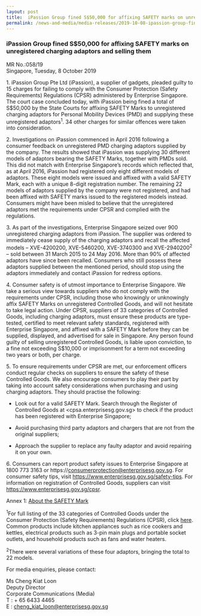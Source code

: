 ```yaml
---
layout: post
title:  iPassion Group fined S$50,000 for affixing SAFETY marks on unregistered charging adaptors and selling them
permalink: /news-and-media/media-releases/2019-10-08-ipassion-group-fined-50000-for-affixing-safety-marks-on-unregistered-charging-adaptors-and-selling-them
---
```

### iPassion Group fined S$50,000 for affixing SAFETY marks on unregistered charging adaptors and selling them

MR No.:058/19<br>
Singapore, Tuesday, 8 October 2019

1\. iPassion Group Pte Ltd (iPassion), a supplier of gadgets, pleaded guilty to 15 charges for failing to comply with the Consumer Protection (Safety Requirements) Regulations (CPSR) administered by Enterprise Singapore. The court case concluded today, with iPassion being fined a total of S$50,000 by the State Courts for affixing SAFETY Marks to unregistered charging adaptors for Personal Mobility Devices (PMD) and supplying these unregistered adaptors<sup>1</sup>. 34 other charges for similar offences were taken into consideration.

2\. Investigations on iPassion commenced in April 2016 following a consumer feedback on unregistered PMD charging adaptors supplied by the company. The results showed that iPassion was supplying 30 different models of adaptors bearing the SAFETY Marks, together with PMDs sold. This did not match with Enterprise Singapore’s records which reflected that, as at April 2016, iPassion had registered only eight different models of adaptors. These eight models were issued and affixed with a valid SAFETY Mark, each with a unique 8-digit registration number. The remaining 22 models of adaptors supplied by the company were not registered, and had been affixed with SAFETY marks issued to the registered models instead. Consumers might have been misled to believe that the unregistered adaptors met the requirements under CPSR and complied with the regulations.

3\. As part of the investigations, Enterprise Singapore seized over 900 unregistered charging adaptors from iPassion. The supplier was ordered to immediately cease supply of the charging adaptors and recall the affected models – XVE-4200200, XVE-5460200, XVE-3740300 and XVE-2940200<sup>2</sup> – sold between 31 March 2015 to 24 May 2016. More than 90% of affected adaptors have since been recalled. Consumers who still possess these adaptors supplied between the mentioned period, should stop using the adaptors immediately and contact iPassion for redress options.

4\. Consumer safety is of utmost importance to Enterprise Singapore. We take a serious view towards suppliers who do not comply with the requirements under CPSR, including those who knowingly or unknowingly affix SAFETY Marks on unregistered Controlled Goods, and will not hesitate to take legal action. Under CPSR, suppliers of 33 categories of Controlled Goods, including charging adaptors, must ensure these products are type-tested, certified to meet relevant safety standards, registered with Enterprise Singapore, and affixed with a SAFETY Mark before they can be supplied, displayed, and advertised for sale in Singapore. Any person found guilty of selling unregistered Controlled Goods, is liable upon conviction, to a fine not exceeding S$10,000 or imprisonment for a term not exceeding two years or both, per charge.

5\. To ensure requirements under CPSR are met, our enforcement officers conduct regular checks on suppliers to ensure the safety of these Controlled Goods. We also encourage consumers to play their part by taking into account safety considerations when purchasing and using charging adaptors. They should practise the following:

* Look out for a valid SAFETY Mark. Search through the Register of Controlled Goods at <cpsa.enterprisesg.gov.sg> to check if the product has been registered with Enterprise Singapore;

* Avoid purchasing third party adaptors and chargers that are not from the original suppliers;

* Approach the supplier to replace any faulty adaptor and avoid repairing it on your own.

6\. Consumers can report product safety issues to Enterprise Singapore at 1800 773 3163 or https://consumerprotection@enterprisesg.gov.sg. For consumer safety tips, visit https://www.enterprisesg.gov.sg/safety-tips. For information on registration of Controlled Goods, suppliers can visit https://www.enterprisesg.gov.sg/cpsr.

Annex 1: [About the SAFETY Mark](/news-and-media/media-releases/2019-10-08-annex-1-about-the-safety-mark.pdf.pdf)

<sup>1</sup>For full listing of the 33 categories of Controlled Goods under the Consumer Protection (Safety Requirements) Regulations (CPSR), click [here](https://www.enterprisesg.gov.sg/quality-standards/consumer-protection/for-suppliers/regulations-and-guidelines-for-suppliers/regulations-and-guidelines-for-suppliers/consumer-protection-safety-requirements-regulations/controlled-goods-and-their-applicable-safety-standards). Common products include kitchen appliances such as rice cookers and kettles, electrical products such as 3-pin main plugs and portable socket outlets, and household products such as fans and water heaters.

<sup>2</sup>There were several variations of these four adaptors, bringing the total to 22 models.

For media enquiries, please contact:

Ms Cheng Kiat Loon<br>
Deputy Director<br>
Corporate Communications (Media)<br>
T : + 65 6433 4465<br>
E : <cheng_kiat_loon@enterprisesg.gov.sg>
